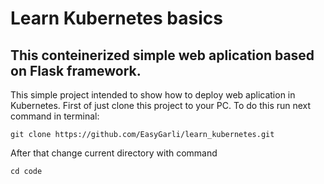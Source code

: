 # Learn Kubernetes basics

## This conteinerized simple web aplication based on Flask framework.

This simple project intended to show how to deploy web aplication in Kubernetes.
First of just clone this project to your PC. To do this run next command in terminal: 

`git clone https://github.com/EasyGarli/learn_kubernetes.git`

After that change current directory with command

`cd code`
